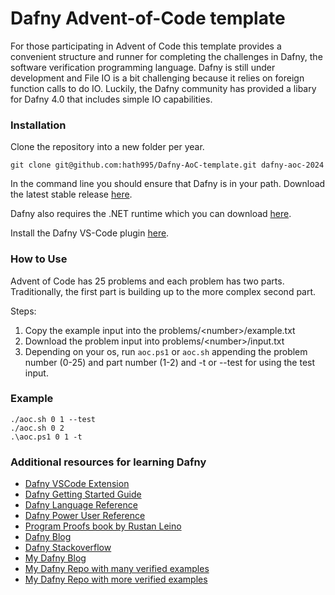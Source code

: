 # Dafny Advent-of-Code template
For those participating in Advent of Code this template provides a convenient structure and runner for completing the challenges in Dafny, the software verification programming language. Dafny is still under development and File IO is a bit challenging because it relies on foreign function calls to do IO. Luckily, the Dafny community has provided a libary for Dafny 4.0 that includes simple IO capabilities. 


### Installation
Clone the repository into a new folder per year. 

`git clone git@github.com:hath995/Dafny-AoC-template.git dafny-aoc-2024`

In the command line you should ensure that Dafny is in your path. Download the latest stable release [here](https://github.com/dafny-lang/dafny/releases). 

Dafny also requires the .NET runtime which you can download [here](https://dotnet.microsoft.com/en-us/download).

Install the Dafny VS-Code plugin [here](https://marketplace.visualstudio.com/items?itemName=dafny-lang.ide-vscode).

### How to Use
Advent of Code has 25 problems and each problem has two parts. Traditionally, the first part is building up to the more complex second part. 

Steps:
1. Copy the example input into the problems/\<number\>/example.txt
2. Download the problem input into problems/\<number\>/input.txt
3. Depending on your os, run `aoc.ps1` or `aoc.sh` appending the problem number (0-25) and part number (1-2) and -t or --test for using the test input.

### Example
```
./aoc.sh 0 1 --test
./aoc.sh 0 2
.\aoc.ps1 0 1 -t
```

### Additional resources for learning Dafny
* [Dafny VSCode Extension](https://marketplace.visualstudio.com/items?itemName=dafny-lang.ide-vscode)
* [Dafny Getting Started Guide](https://dafny.org/dafny/OnlineTutorial/guide)
* [Dafny Language Reference](https://dafny.org/dafny/DafnyRef/DafnyRef.html)
* [Dafny Power User Reference](http://leino.science/dafny-power-user/)
* [Program Proofs book by Rustan Leino](https://a.co/d/9hNp5yX)
* [Dafny Blog](https://dafny.org/blog/)
* [Dafny Stackoverflow](https://stackoverflow.com/questions/tagged/dafny)
* [My Dafny Blog](https://dev.to/hath995/dafny-programming-language-and-software-verification-system-2afi)
* [My Dafny Repo with many verified examples](https://github.com/hath995/dafny)
* [My Dafny Repo with more verified examples](https://github.com/hath995/dafny4.4)

